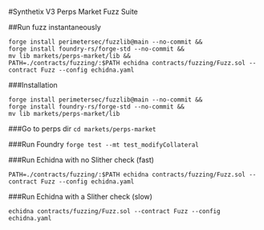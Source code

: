 #Synthetix V3 Perps Market Fuzz Suite

##Run fuzz instantaneously

```
forge install perimetersec/fuzzlib@main --no-commit &&
forge install foundry-rs/forge-std --no-commit &&
mv lib markets/perps-market/lib &&
PATH=./contracts/fuzzing/:$PATH echidna contracts/fuzzing/Fuzz.sol --contract Fuzz --config echidna.yaml
```


###Installation

```
forge install perimetersec/fuzzlib@main --no-commit &&
forge install foundry-rs/forge-std --no-commit &&
mv lib markets/perps-market/lib

```

###Go to perps dir
`cd markets/perps-market`

###Run Foundry
`forge test --mt test_modifyCollateral`

###Run Echidna with no Slither check (fast)

```PATH=./contracts/fuzzing/:$PATH echidna contracts/fuzzing/Fuzz.sol --contract Fuzz --config echidna.yaml```

###Run Echidna with a Slither check (slow)

```echidna contracts/fuzzing/Fuzz.sol --contract Fuzz --config echidna.yaml```